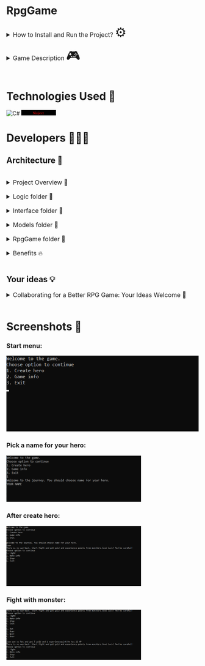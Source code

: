 
# RpgGame
<details closed>
<summary style="font-size:16px">How to Install and Run the Project?  <span style="font-size:34px">⚙️</span></summary>
<ol>
<li>git clone https://github.com/EmilStanchev/RpgGame.git</li>
<li>Open the project with Visual Studio </li>
<li>You almost ready. You just need to start the project: CTRL+F5</li>
<li>Follow the instructions in the game!</li>
<li>If you're still having trouble take a look to Screenshots</li>
</ol>
</details>
<br>
<details closed>
<summary style="font-size:16px">Game Description <span style="font-size:34px">🎮</span></summary>
A simple console game where you have to escape from the catacombs. To do this, you need to create a character with a unique name and face the fearsome monsters that stalk you from everywhere.
<details closed>
<summary>Features in the game:</summary>
<ol>
<li>You can buy items from the shop</li>
<li>You can fight with monsters</li>
<li>Leveling up system</li>
</ol>
</details>
<br>
The game is for educational purposes!
</details>
<br>

# Technologies Used 🔑
![C#](https://img.shields.io/badge/c%23-%23239120.svg?style=for-the-badge&logo=c-sharp&logoColor=white)
<img style="width:18%" src ="Images/Ninject.png" alt="ninject photo" />
<p></p>
 
# Developers 👨🏻‍💻
## Architecture 🔧
<br>
<details closed>
<summary style="font-size:16px">Project Overview 🧐</summary>
<p style="margin-left:2%">This project is an educational console role-playing game developed in C#. The project is organized into several folders, each with a specific purpose. I believe that educational games can be both fun and beneficial, so I designed this game to help reinforce key concepts in a fun and engaging way. Whether you're a student or just looking to learn something new, this game is designed to challenge your skills and expand your knowledge.</p>
</details>
<br>
<details closed>
<summary style="font-size:16px">Logic folder 📂</summary>
<p style="margin-left:2%">The Logic folder contains all of the services and the main logic for the game. This includes the game mechanics, such as combat and character progression. The services are responsible for managing various aspects of the game, such as handling inputs and outputs, managing the game state, and handling interactions between different game objects.</p>
</details>
<br>
<details closed>
<summary style="font-size:16px">Interface folder 📂</summary>
<p style="margin-left:2%">The Interface folder contains all of the interfaces that are used throughout the game. These interfaces define the various components of the game, such as the player, enemies, items, and abilities. This allows for greater flexibility and easier maintenance of the code.</p>
</details>
<br>
<details closed>
<summary style="font-size:16px">Models folder 📂</summary>
<p style="margin-left:2%">The Models folder contains all of the classes that describe the various game objects, such as the heroes and items. These classes are used by the game logic to manage the game state and handle interactions between objects. Additionally, there are several helper classes included in the project. These classes are responsible for reading input from the console and writing output to the console, making it easier to interact with the game.</p>
</details>
<br>
<details closed>
<summary style="font-size:16px">RpgGame folder 📂</summary>
<p style="margin-left:2%">The 'RpgGame' folder contains the main entry point for the application, including the 'Program.cs' file and the Ninject configuration. Ninject is used to manage dependency injection throughout the application, making it easier to maintain and modify the code.</p>
</details>
<br>
<details closed>
<summary style="font-size:16px">Benefits 🔥</summary>
<p style="margin-left:2%">Overall, this project provides a solid foundation for building a robust and engaging console role-playing game in C#. The well-organized structure, use of interfaces, and dependency injection with Ninject and Ninject Factory make it easy to extend and modify the game logic as needed.</p>
</details>
<br>

## Your ideas 💡
<details closed>
<summary style="font-size:16px">Collaborating for a Better RPG Game: Your Ideas Welcome 📢</summary>
<p style="margin-left:2%">I believe that software developers are some of the most creative and innovative people out there. That's why I welcome your ideas on how we can expand and improve our C# console role-playing game. Whether it's a new feature you'd like to see, a way to optimize game performance, or a bug you've noticed, I am always eager to hear from our community. I encourage you to reach out to us and share your thoughts on how I can make this game even better. I am here to collaborate with you and build a fun, engaging, and memorable gaming experience for all.</p>
</details>
<br>

# Screenshots 📸
<h3>Start menu: </h3>
<img src="Images/StartMenu.png"/>

<h3>Pick a name for your hero: </h3>
<img style="width:70%" src="Images/PickANameForHero.png"/>
<h3>After create hero: </h3>
<img style="width:70%" src="Images/CreatingHero.png"/>

<h3>Fight with monster: </h3>
<img style="width:70%" src="Images/Fight.png"/>